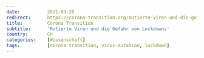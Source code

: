 ```yaml
---
date:          2021-03-28
redirect:      https://corona-transition.org/mutierte-viren-und-die-gefahr-von-lockdowns
title:         Corona Transition
subtitle:      'Mutierte Viren und die Gefahr von Lockdowns'
country:       CH
categories:    [Wissenschaft]
tags:          [corona transition, virus-mutation, lockdown]
---
```

